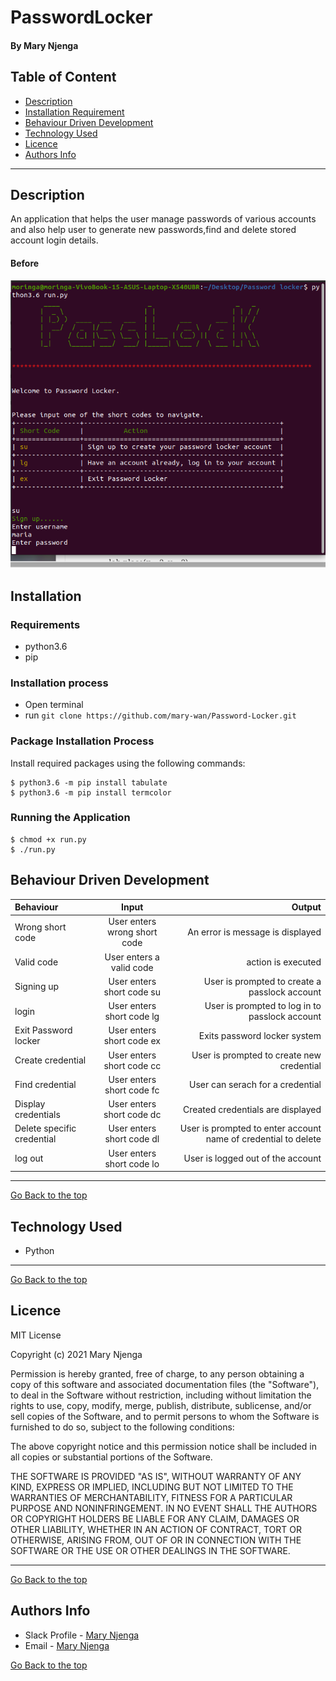 # PasswordLocker
#### By Mary Njenga
## Table of Content
+ [Description](#description)
+ [Installation Requirement](#Installation)
+ [Behaviour Driven Development](#Behaviour-Driven-Development)
+ [Technology Used](#technology-used)
+ [Licence](#licence)
+ [Authors Info](#authors-info)

****
## Description
An application that helps the user manage passwords of various accounts and also help user to generate new passwords,find and delete stored account login details.


#### Before
![Site Image](img/site.png)

## Installation
### Requirements
* python3.6
* pip 

### Installation process
* Open terminal
* run `git clone https://github.com/mary-wan/Password-Locker.git`

### Package Installation Process
Install required packages using the following commands:
```
$ python3.6 -m pip install tabulate
$ python3.6 -m pip install termcolor

```

### Running the Application
```
$ chmod +x run.py
$ ./run.py

```

## Behaviour Driven Development
| Behaviour      | Input     | Output     |
| :------------- | :----------: | -----------: |
|  Wrong short code    | User enters wrong short code | An error is message is displayed    |
|  Valid code    | User enters a  valid code   | action is executed |
|  Signing up   | User enters short code su  | User is prompted to create a passlock account|
|  login   | User enters short code lg  | User is prompted to log in to passlock account|
|  Exit Password locker   | User enters short code ex  | Exits password locker system|
|  Create credential   | User enters short code cc  | User is prompted to create new credential|
|  Find credential   | User enters short code fc  | User can serach for a credential|
|  Display credentials   | User enters short code dc  | Created  credentials are displayed|
|  Delete specific credential   | User enters short code dl  | User is prompted to enter account name of credential to delete|
|  log out   | User enters short code lo  | User is logged out of the account|

****

[Go Back to the top](#PasswordLocker)
## Technology Used
* Python

****
[Go Back to the top](#PasswordLocker)
## Licence
MIT License

Copyright (c) 2021 Mary Njenga

Permission is hereby granted, free of charge, to any person obtaining a copy
of this software and associated documentation files (the "Software"), to deal
in the Software without restriction, including without limitation the rights
to use, copy, modify, merge, publish, distribute, sublicense, and/or sell
copies of the Software, and to permit persons to whom the Software is
furnished to do so, subject to the following conditions:

The above copyright notice and this permission notice shall be included in all
copies or substantial portions of the Software.

THE SOFTWARE IS PROVIDED "AS IS", WITHOUT WARRANTY OF ANY KIND, EXPRESS OR
IMPLIED, INCLUDING BUT NOT LIMITED TO THE WARRANTIES OF MERCHANTABILITY,
FITNESS FOR A PARTICULAR PURPOSE AND NONINFRINGEMENT. IN NO EVENT SHALL THE
AUTHORS OR COPYRIGHT HOLDERS BE LIABLE FOR ANY CLAIM, DAMAGES OR OTHER
LIABILITY, WHETHER IN AN ACTION OF CONTRACT, TORT OR OTHERWISE, ARISING FROM,
OUT OF OR IN CONNECTION WITH THE SOFTWARE OR THE USE OR OTHER DEALINGS IN THE
SOFTWARE.


****
[Go Back to the top](#PasswordLocker)
## Authors Info
* Slack Profile - [Mary Njenga](https://app.slack.com/client/T077KKCG6/GLRQR61NW/user_profile/U027VKL1WLT?cdn_fallback=1)
* Email - [Mary Njenga](mary.njenga@student.moringaschool.com)

[Go Back to the top](#PasswordLocker)
